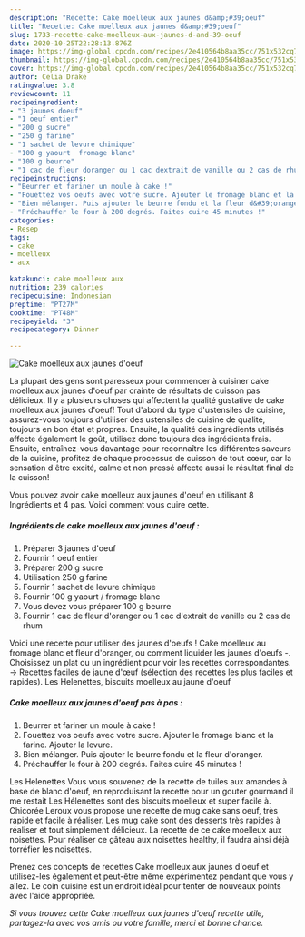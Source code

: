 ```yaml
---
description: "Recette: Cake moelleux aux jaunes d&amp;#39;oeuf"
title: "Recette: Cake moelleux aux jaunes d&amp;#39;oeuf"
slug: 1733-recette-cake-moelleux-aux-jaunes-d-and-39-oeuf
date: 2020-10-25T22:28:13.876Z
image: https://img-global.cpcdn.com/recipes/2e410564b8aa35cc/751x532cq70/cake-moelleux-aux-jaunes-doeuf-photo-principale-de-la-recette.jpg
thumbnail: https://img-global.cpcdn.com/recipes/2e410564b8aa35cc/751x532cq70/cake-moelleux-aux-jaunes-doeuf-photo-principale-de-la-recette.jpg
cover: https://img-global.cpcdn.com/recipes/2e410564b8aa35cc/751x532cq70/cake-moelleux-aux-jaunes-doeuf-photo-principale-de-la-recette.jpg
author: Celia Drake
ratingvalue: 3.8
reviewcount: 11
recipeingredient:
- "3 jaunes doeuf"
- "1 oeuf entier"
- "200 g sucre"
- "250 g farine"
- "1 sachet de levure chimique"
- "100 g yaourt  fromage blanc"
- "100 g beurre"
- "1 cac de fleur doranger ou 1 cac dextrait de vanille ou 2 cas de rhum"
recipeinstructions:
- "Beurrer et fariner un moule à cake !"
- "Fouettez vos oeufs avec votre sucre. Ajouter le fromage blanc et la farine. Ajouter la levure."
- "Bien mélanger. Puis ajouter le beurre fondu et la fleur d&#39;oranger."
- "Préchauffer le four à 200 degrés. Faites cuire 45 minutes !"
categories:
- Resep
tags:
- cake
- moelleux
- aux

katakunci: cake moelleux aux 
nutrition: 239 calories
recipecuisine: Indonesian
preptime: "PT27M"
cooktime: "PT48M"
recipeyield: "3"
recipecategory: Dinner

---
```



![Cake moelleux aux jaunes d&#39;oeuf](https://img-global.cpcdn.com/recipes/2e410564b8aa35cc/751x532cq70/cake-moelleux-aux-jaunes-doeuf-photo-principale-de-la-recette.jpg)

La plupart des gens sont paresseux pour commencer à cuisiner cake moelleux aux jaunes d&#39;oeuf par crainte de résultats de cuisson pas délicieux. Il y a plusieurs choses qui affectent la qualité gustative de cake moelleux aux jaunes d&#39;oeuf! Tout d'abord du type d'ustensiles de cuisine, assurez-vous toujours d'utiliser des ustensiles de cuisine de qualité, toujours en bon état et propres. Ensuite, la qualité des ingrédients utilisés affecte également le goût, utilisez donc toujours des ingrédients frais. Ensuite, entraînez-vous davantage pour reconnaître les différentes saveurs de la cuisine, profitez de chaque processus de cuisson de tout cœur, car la sensation d'être excité, calme et non pressé affecte aussi le résultat final de la cuisson!

<!--inarticleads1-->

Vous pouvez avoir cake moelleux aux jaunes d&#39;oeuf en utilisant 8 Ingrédients et 4 pas. Voici comment vous cuire cette.

##### Ingrédients de cake moelleux aux jaunes d&#39;oeuf :

1. Préparer 3 jaunes d&#39;oeuf
1. Fournir 1 oeuf entier
1. Préparer 200 g sucre
1. Utilisation 250 g farine
1. Fournir 1 sachet de levure chimique
1. Fournir 100 g yaourt / fromage blanc
1. Vous devez vous préparer 100 g beurre
1. Fournir 1 cac de fleur d&#39;oranger ou 1 cac d&#39;extrait de vanille ou 2 cas de rhum


Voici une recette pour utiliser des jaunes d&#39;oeufs ! Cake moelleux au fromage blanc et fleur d&#39;oranger, ou comment liquider les jaunes d&#39;oeufs -. Choisissez un plat ou un ingrédient pour voir les recettes correspondantes. → Recettes faciles de jaune d&#39;œuf (sélection des recettes les plus faciles et rapides). Les Helenettes, biscuits moelleux au jaune d&#39;oeuf 

<!--inarticleads2-->

##### Cake moelleux aux jaunes d&#39;oeuf pas à pas :

1. Beurrer et fariner un moule à cake !
1. Fouettez vos oeufs avec votre sucre. Ajouter le fromage blanc et la farine. Ajouter la levure.
1. Bien mélanger. Puis ajouter le beurre fondu et la fleur d&#39;oranger.
1. Préchauffer le four à 200 degrés. Faites cuire 45 minutes !


Les Helenettes Vous vous souvenez de la recette de tuiles aux amandes à base de blanc d&#39;oeuf, en reproduisant la recette pour un gouter gourmand il me restait Les Hélenettes sont des biscuits moelleux et super facile à. Chicorée Leroux vous propose une recette de mug cake sans oeuf, très rapide et facile à réaliser. Les mug cake sont des desserts très rapides à réaliser et tout simplement délicieux. La recette de ce cake moelleux aux noisettes. Pour réaliser ce gâteau aux noisettes healthy, il faudra ainsi déjà torréfier les noisettes. 

<!--inarticleads1-->

<p>
Prenez ces concepts de recettes Cake moelleux aux jaunes d&#39;oeuf et utilisez-les également et peut-être même expérimentez pendant que vous y allez. Le coin cuisine est un endroit idéal pour tenter de nouveaux points avec l'aide appropriée.
</p>

<p>
<i>Si vous trouvez cette Cake moelleux aux jaunes d&#39;oeuf recette utile, partagez-la avec vos amis ou votre famille, merci et bonne chance.</i>
</p>
